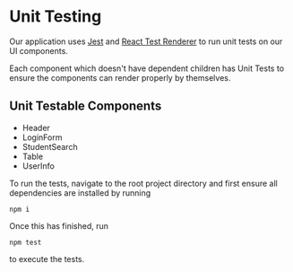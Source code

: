 # Unit Testing
Our application uses [Jest](https://jestjs.io/en/) and [React Test Renderer](https://reactjs.org/docs/test-renderer.html) to run unit tests on our UI components.

Each component which doesn't have dependent children has Unit Tests to ensure the components can render properly by themselves.

## Unit Testable Components
* Header
* LoginForm
* StudentSearch
* Table
* UserInfo

To run the tests, navigate to the root project directory and first ensure all dependencies are installed by running

`npm i`

Once this has finished, run

`npm test`

to execute the tests.
